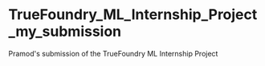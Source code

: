 # TrueFoundry_ML_Internship_Project_my_submission
Pramod's submission of the TrueFoundry ML Internship Project
